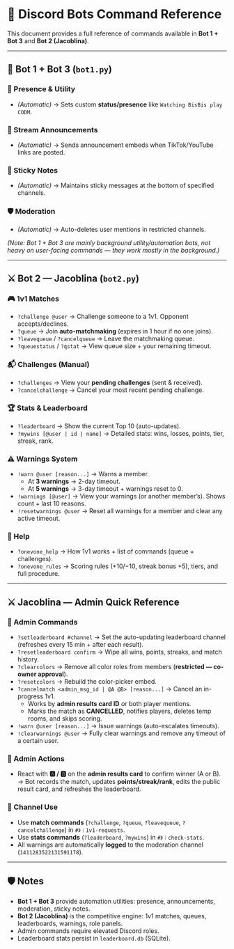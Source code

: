 # 📜 Discord Bots Command Reference

This document provides a full reference of commands available in **Bot 1 + Bot 3** and **Bot 2 (Jacoblina)**.

---

## 🤖 Bot 1 + Bot 3 (`bot1.py`)

### 🔔 Presence & Utility
- *(Automatic)* → Sets custom **status/presence** like `Watching BisBis play CODM`.  

### 🎥 Stream Announcements
- *(Automatic)* → Sends announcement embeds when TikTok/YouTube links are posted.  

### 📝 Sticky Notes
- *(Automatic)* → Maintains sticky messages at the bottom of specified channels.  

### 🛡️ Moderation
- *(Automatic)* → Auto-deletes user mentions in restricted channels.  

*(Note: Bot 1 + Bot 3 are mainly background utility/automation bots, not heavy on user-facing commands — they work mostly in the background.)*

---

## ⚔️ Bot 2 — Jacoblina (`bot2.py`)

### 🎮 1v1 Matches
- `?challenge @user` → Challenge someone to a 1v1. Opponent accepts/declines.  
- `?queue` → Join **auto-matchmaking** (expires in 1 hour if no one joins).  
- `?leavequeue` / `?cancelqueue` → Leave the matchmaking queue.  
- `?queuestatus` / `?qstat` → View queue size + your remaining timeout.  

### 📬 Challenges (Manual)
- `?challenges` → View your **pending challenges** (sent & received).  
- `?cancelchallenge` → Cancel your most recent pending challenge.  

### 🏆 Stats & Leaderboard
- `?leaderboard` → Show the current Top 10 (auto-updates).  
- `?mywins [@user | id | name]` → Detailed stats: wins, losses, points, tier, streak, rank.  

### ⚠️ Warnings System
- `!warn @user [reason...]` → Warns a member.  
  - At **3 warnings** → 2-day timeout.  
  - At **5 warnings** → 3-day timeout + warnings reset to 0.  
- `!warnings [@user]` → View your warnings (or another member’s). Shows count + last 10 reasons.  
- `!resetwarnings @user` → Reset all warnings for a member and clear any active timeout.  

### 📖 Help
- `?onevone_help` → How 1v1 works + list of commands (queue + challenges).  
- `?onevone_rules` → Scoring rules (+10/−10, streak bonus +5), tiers, and full procedure.  

---

## ⚔️ Jacoblina — Admin Quick Reference

### 🔧 Admin Commands
- `?setleaderboard #channel` → Set the auto-updating leaderboard channel (refreshes every 15 min + after each result).  
- `?resetleaderboard confirm` → Wipe all wins, points, streaks, and match history.  
- `?clearcolors` → Remove all color roles from members (**restricted — co-owner approval**).  
- `?resetcolors` → Rebuild the color-picker embed.  
- `?cancelmatch <admin_msg_id | @A @B> [reason...]` → Cancel an in-progress 1v1.  
  - Works by **admin results card ID** *or* both player mentions.  
  - Marks the match as **CANCELLED**, notifies players, deletes temp rooms, and skips scoring.  
- `!warn @user [reason...]` → Issue warnings (auto-escalates timeouts).  
- `!clearwarnings @user` → Fully clear warnings and remove any timeout of a certain user.  

### 🎯 Admin Actions
- React with **:a: / :b:** on the **admin results card** to confirm winner (A or B).  
  → Bot records the match, updates **points/streak/rank**, edits the public result card, and refreshes the leaderboard.  

### 📢 Channel Use
- Use **match commands** (`?challenge`, `?queue`, `?leavequeue`, `?cancelchallenge`) in `#》︱1v1-requests`.  
- Use **stats commands** (`?leaderboard`, `?mywins`) in `#》︱check-stats`.  
- All warnings are automatically **logged** to the moderation channel (`1411283522131591178`).  

---

## 🛡️ Notes
- **Bot 1 + Bot 3** provide automation utilities: presence, announcements, moderation, sticky notes.  
- **Bot 2 (Jacoblina)** is the competitive engine: 1v1 matches, queues, leaderboards, warnings, role panels.  
- Admin commands require elevated Discord roles.  
- Leaderboard stats persist in `leaderboard.db` (SQLite).  

